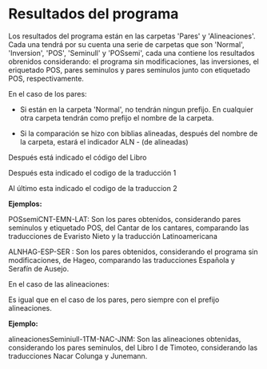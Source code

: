 # Resultados del programa

Los resultados del programa están en las carpetas 'Pares' y 'Alineaciones'. Cada una tendrá por su cuenta una serie de carpetas que son 'Normal', 'Inversion', 'POS', 'Seminull' y 'POSsemi', cada una contiene los resultados obrenidos considerando: el programa sin modificaciones, las inversiones, el eriquetado POS, pares seminulos y pares seminulos junto con etiquetado POS, respectivamente.

En el caso de los pares:

* Si están en la carpeta 'Normal', no tendrán ningun prefijo. En cualquier otra carpeta tendrán como prefijo el nombre de la carpeta.

* Si la comparación se hizo con biblias alineadas, después del nombre de la carpeta, estará el indicador ALN - (de alineadas)

Después está indicado el código del Libro

Después esta indicado el codigo de la traducción 1 

Al último esta indicado el codigo de la traduccion 2

**Ejemplos:** 

POSsemiCNT-EMN-LAT: Son los pares obtenidos, considerando pares seminulos y etiquetado POS, del Cantar de los cantares, comparando las traducciones de Evaristo Nieto y la traducción Latinoamericana

ALNHAG-ESP-SER : Son los pares obtenidos, considerando el programa sin modificaciones, de Hageo, comparando las traducciones Española y Serafín de Ausejo.

En el caso de las alineaciones:

Es igual que en el caso de los pares, pero siempre con el prefijo alineaciones.

**Ejemplo:**

alineacionesSeminiull-1TM-NAC-JNM: Son las alineaciones obtenidas, considerando los pares seminulos, del Libro I de Timoteo, considerando las traducciones Nacar Colunga y Junemann.

